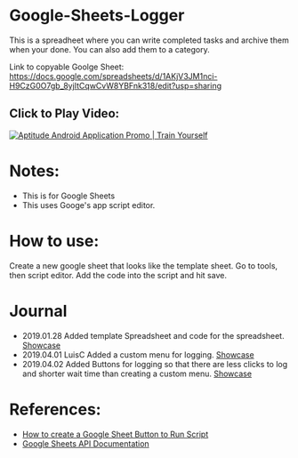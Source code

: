# Google-Sheets-Logger

This is a spreadheet where you can write completed tasks and archive them when your done. You can also add them to a category. 

Link to copyable Goolge Sheet: https://docs.google.com/spreadsheets/d/1AKjV3JM1nci-H9CzG0O7gb_8yjItCqwCvW8YBFnk318/edit?usp=sharing

## Click to Play Video: 
[![Aptitude Android Application Promo | Train Yourself](https://img.youtube.com/vi/Rqq9wrsRovg/0.jpg)](https://www.youtube.com/watch?v=Rqq9wrsRovg)

# Notes: 
- This is for Google Sheets
- This uses Googe's app script editor. 

# How to use: 
Create a new google sheet that looks like the template sheet. Go to tools, then script editor. Add the code into the script and hit save.

# Journal
- 2019.01.28 Added template Spreadsheet and code for the spreadsheet. [Showcase](https://www.youtube.com/watch?v=Rqq9wrsRovg&feature=youtu.be)
- 2019.04.01 LuisC Added a custom menu for logging. [Showcase](https://www.youtube.com/watch?v=KNM6R8idi3o&feature=youtu.be)
- 2019.04.02 Added Buttons for logging so that there are less clicks to log and shorter wait time than creating a custom menu. [Showcase](https://www.youtube.com/watch?v=SbF1GqCiUwc&feature=youtu.be)

# References: 
- [How to create a Google Sheet Button to Run Script](https://www.youtube.com/watch?v=9gmo1_8yeL8)
- [Google Sheets API Documentation](https://developers.google.com/apps-script/reference/spreadsheet/spreadsheet-app)
